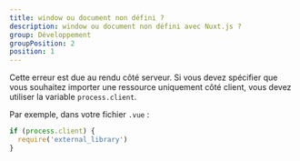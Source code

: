 ```yaml
---
title: window ou document non défini ?
description: window ou document non défini avec Nuxt.js ?
group: Développement
groupPosition: 2
position: 1
---
```


Cette erreur est due au rendu côté serveur. Si vous devez spécifier que vous souhaitez importer une ressource uniquement côté client, vous devez utiliser la variable `process.client`.

Par exemple, dans votre fichier `.vue` :

```js
if (process.client) {
  require('external_library')
}
```
